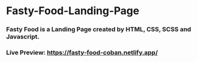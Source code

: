 # Fasty-Food-Landing-Page
### Fasty Food is a Landing Page created by HTML, CSS, SCSS and Javascript. 
### Live Preview: https://fasty-food-coban.netlify.app/
